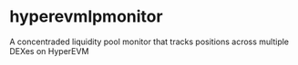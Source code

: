 # hyperevmlpmonitor
A concentraded liquidity pool monitor that tracks positions across multiple DEXes on HyperEVM
